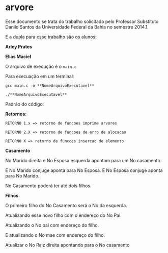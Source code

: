 arvore
======

Esse documento se trata do trabalho solicitado pelo Professor Substituto Danilo Santos da Universidade Federal da Bahia no semestre 2014.1.

E a dupla para esse trabalho são os alunos:

**Arley Prates**

**Elias Maciel**

O arquivo de execução é o ``main.c``

Para execuação em um terminal:

``gcc main.c -o **NomeArquivoExecutavel**``

``./**NomeArquivoExecutavel**``

Padrão do código:

**Retornos:**

``RETORNO 1.x => retorno de funcoes imprime arvores``

``RETORNO 2.X => retorno de funcoes de erro de alocacao ``

``RETORNO X => retorno de funcoes insercao de elemento``

**Casamento**

No Marido direita e No Esposa esquerda apontam para um No casamento.

E No Marido conjuge aponta para No Esposa. E No Esposa conjuge aponta para No Marido.

No Casamento poderá ter até dois filhos.

**Filhos**

O primeiro filho do No Casamento será o No da esquerda.

Atualizando esse novo filho com o endereço do No Pai.

Atualizando o No pai com endereço do filho.

E atualizando o No mae com endereço do filho.

Atualizar o No Raiz direita apontando para o No casamento

